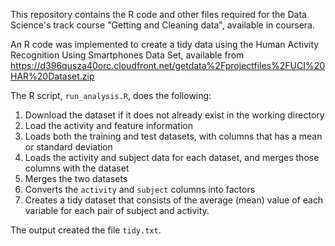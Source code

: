 This repository contains the R code and other files required for the Data Science's track course "Getting and Cleaning data", available in coursera.

An R code was implemented to create a tidy data using the Human Activity Recognition Using Smartphones Data Set, available from https://d396qusza40orc.cloudfront.net/getdata%2Fprojectfiles%2FUCI%20HAR%20Dataset.zip

The R script, `run_analysis.R`, does the following:
1. Download the dataset if it does not already exist in the working directory
2. Load the activity and feature information
3. Loads both the training and test datasets, with columns that has a mean or standard deviation
4. Loads the activity and subject data for each dataset, and merges those columns with the dataset
5. Merges the two datasets
6. Converts the `activity` and `subject` columns into factors
7. Creates a tidy dataset that consists of the average (mean) value of each variable for each pair of subject and activity.

 The output created  the file `tidy.txt`.
